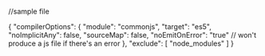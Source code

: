 //sample file

{
  "compilerOptions": {
    "module": "commonjs",
    "target": "es5",
    "noImplicitAny": false,
    "sourceMap": false,
    "noEmitOnError": "true" // won't produce a js file if there's an error
  },
  "exclude": [
    "node_modules"
  ]
}